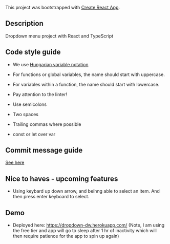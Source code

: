 This project was bootstrapped with [Create React App](https://github.com/facebook/create-react-app).

## Description

Dropdown menu project with React and TypeScript

## Code style guide

- We use [Hungarian variable notation](https://en.wikipedia.org/wiki/Hungarian_notation)
- For functions or global variables, the name should start with uppercase.
- For variables within a function, the name should start with lowercase.

- Pay attention to the linter!
- Use semicolons
- Two spaces
- Trailing commas where possible
- const or let over var

## Commit message guide

[See here](https://seesparkbox.com/foundry/semantic_commit_messages)

## Nice to haves - upcoming features

- Using keybard up down arrow, and beihng able to select an item.  And then press enter keyboard to select.

## Demo

- Deployed here:  https://dropdown-dw.herokuapp.com/
(Note, I am using the free tier and app will go to sleep after 1 hr of inactivity which will then require patience for the app to spin up again)
